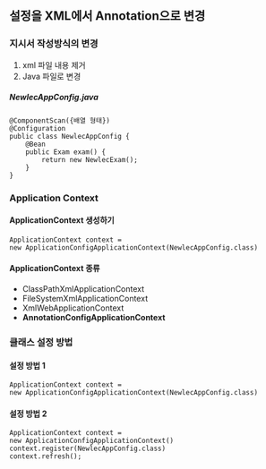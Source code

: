 ## 설정을 XML에서 Annotation으로 변경
### 지시서 작성방식의 변경
1. xml 파일 내용 제거
2. Java 파일로 변경

##### NewlecAppConfig.java
```
@ComponentScan({배열 형태})
@Configuration
public class NewlecAppConfig {
    @Bean
    public Exam exam() {
        return new NewlecExam();
    }
}
```


### Application Context
#### ApplicationContext 생성하기
```
ApplicationContext context = 
new ApplicationConfigApplicationContext(NewlecAppConfig.class)
```

#### ApplicationContext 종류
+ ClassPathXmlApplicationContext
+ FileSystemXmlApplicationContext
+ XmlWebApplicationContext
+ **AnnotationConfigApplicationContext**

### 클래스 설정 방법
#### 설정 방법 1
```
ApplicationContext context = 
new ApplicationConfigApplicationContext(NewlecAppConfig.class)
```

#### 설정 방법 2
```
ApplicationContext context = 
new ApplicationConfigApplicationContext()
context.register(NewlecAppConfig.class)
context.refresh();
```